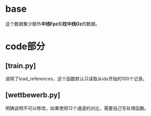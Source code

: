 # base
这个数据集少额外**中线Fpz**和**枕中线Oz**的数据。

# code部分

## [train.py]
调用了load_references，这个函数默认只读取从idx开始的100个记录。


## [wettbewerb.py]
明确说明不可以修改。如果使用12个通道的对比，需要自己写处理函数。